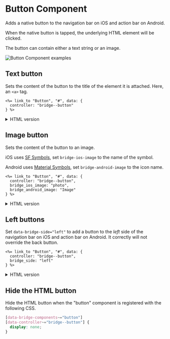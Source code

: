 # Button Component

Adds a native button to the navigation bar on iOS and action bar on Android.

When the native button is tapped, the underlying HTML element will be clicked.

The button can contain either a text string or an image.

![Button Component examples](/resources/screenshots/button.png)

## Text button

Sets the content of the button to the title of the element it is attached. Here, an `<a>` tag.

```erb
<%= link_to "Button", "#", data: {
  controller: "bridge--button"
} %>
```

<details>
<summary>HTML version</summary>
```html
<a href="#" data-controller="bridge--button">Button</a>
```
</details>


## Image button

Sets the content of the button to an image.

iOS uses [SF Symbols](https://developer.apple.com/sf-symbols/), set `bridge-ios-image` to the name of the symbol.

Android uses [Material Symbols](https://fonts.google.com/icons), set `bridge-android-image` to the icon name.

```erb
<%= link_to "Button", "#", data: {
  controller: "bridge--button",
  bridge_ios_image: "photo",
  bridge_android_image: "Image"
} %>
```

<details>
<summary>HTML version</summary>
```html
<a 
    href="#"
    data-controller="bridge--button"
    data-bridge-ios-image="photo"
    data-bridge-android-image="Image"
>Button</a>
```
</details>

## Left buttons

Set `data-bridge-side="left"` to add a button to the *left* side of the navigation bar on iOS and action bar on Android. It correctly will not override the back button.

```erb
<%= link_to "Button", "#", data: {
  controller: "bridge--button",
  bridge_side: "left"
} %>
```

<details>
<summary>HTML version</summary>
```html
<a
    href="#"
    data-controller="bridge--button"
    data-bridge-side="left"
>Button</a>
```
</details>

## Hide the HTML button

Hide the HTML button when the "button" component is registered with the following CSS.

```css
[data-bridge-components~="button"]
[data-controller~="bridge--button"] {
  display: none;
}
```
